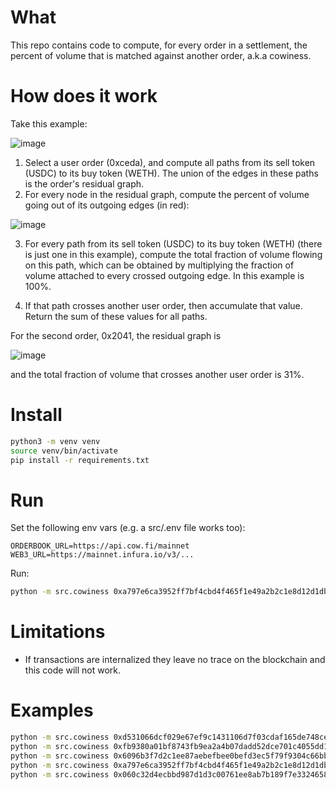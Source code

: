 # What

This repo contains code to compute, for every order in a settlement, the percent of volume that is matched against another order, a.k.a cowiness.

# How does it work

Take this example:

![image](https://user-images.githubusercontent.com/624308/192263717-646562a0-3d0a-43ce-9b19-7ad5d9461443.png)

1. Select a user order (0xceda), and compute all paths from its sell token (USDC) to its buy token (WETH). The union of the edges in these paths is the order's residual graph. 
2. For every node in the residual graph, compute the percent of volume going out of its outgoing edges (in red):

![image](https://user-images.githubusercontent.com/624308/192264653-a22832c2-1113-4933-af12-bdb6342c20ff.png)

3. For every path from its sell token (USDC) to its buy token (WETH) (there is just one in this example), compute the total fraction of volume flowing  on this path, which can be obtained by multiplying the fraction of volume attached to every crossed outgoing edge. In this example is 100%.

4. If that path crosses another user order, then accumulate that value. Return the sum of these values for all paths.

For the second order, 0x2041, the residual graph is

![image](https://user-images.githubusercontent.com/624308/192265346-ebda3253-6254-4d9c-b6a6-fd1f1faf6fa1.png)

and the total fraction of volume that crosses another user order is 31%.

# Install

```bash
python3 -m venv venv
source venv/bin/activate
pip install -r requirements.txt
```

# Run

Set the following env vars (e.g. a src/.env file works too):

```
ORDERBOOK_URL=https://api.cow.fi/mainnet
WEB3_URL=https://mainnet.infura.io/v3/...
```


Run:

```bash
python -m src.cowiness 0xa797e6ca3952ff7bf4cbd4f465f1e49a2b2c1e8d12d1db3980fa87adbed4ff7c
```

# Limitations

* If transactions are internalized they leave no trace on the blockchain and this code will not work. 

# Examples

```bash
python -m src.cowiness 0xd531066dcf029e67ef9c1431106d7f03cdaf165de748ce121a355dbfadf775c3   # No cow
python -m src.cowiness 0xfb9380a01bf8743fb9ea2a4b07dadd52dce701c4055dd1249473ffbd458ef561   # 100% cow
python -m src.cowiness 0x6096b3f7d2c1ee87aebefbee0befd3ec5f79f9304c66bb5edf27603146faaccd  --consider-match-with-liquidity-orders 1 # mixed
python -m src.cowiness 0xa797e6ca3952ff7bf4cbd4f465f1e49a2b2c1e8d12d1db3980fa87adbed4ff7c   # partial
python -m src.cowiness 0x060c32d4ecbbd987d1d3c00761ee8ab7b189f7e3324658b9ab24fc0b6293d441   # partial & complex
```

